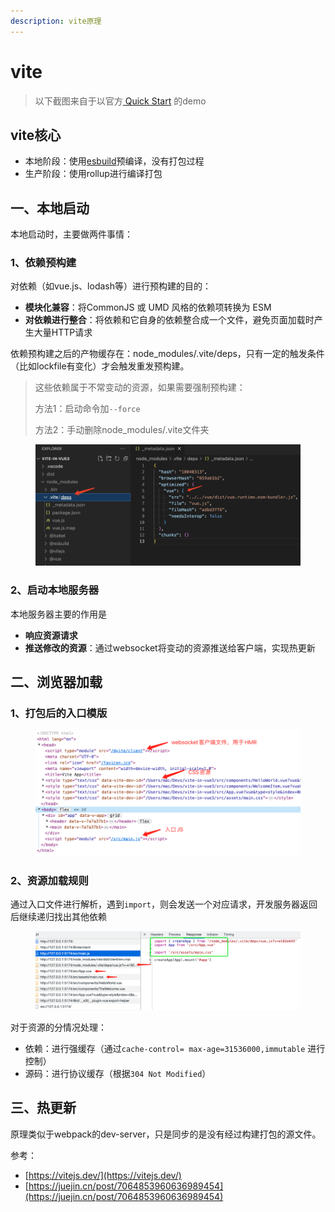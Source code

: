 ```yaml
---
description: vite原理
---
```


# vite

> 以下截图来自于以官方[ Quick Start](https://vuejs.org/guide/quick-start.html#creating-a-vue-application) 的demo

## vite核心

* 本地阶段：使用[esbuild](https://esbuild.github.io/)预编译，没有打包过程
* 生产阶段：使用rollup进行编译打包

## 一、本地启动

本地启动时，主要做两件事情：

### 1、依赖预构建

对依赖（如vue.js、lodash等）进行预构建的目的：

* **模块化兼容**：将CommonJS 或 UMD 风格的依赖项转换为 ESM
* **对依赖进行整合**：将依赖和它自身的依赖整合成一个文件，避免页面加载时产生大量HTTP请求

依赖预构建之后的产物缓存在：node\_modules/.vite/deps，只有一定的触发条件（比如lockfile有变化）才会触发重发预构建。

> 这些依赖属于不常变动的资源，如果需要强制预构建：
>
> 方法1：启动命令加`--force`
>
> 方法2：手动删除node\_modules/.vite文件夹

<figure><img src="../.gitbook/assets/image (13).png" alt=""><figcaption></figcaption></figure>

### 2、启动本地服务器

本地服务器主要的作用是

* **响应资源请求**
* **推送修改的资源**：通过websocket将变动的资源推送给客户端，实现热更新

## 二、浏览器加载

### 1、打包后的入口模版

<figure><img src="../.gitbook/assets/image (15).png" alt=""><figcaption></figcaption></figure>

### 2、资源加载规则

通过入口文件进行解析，遇到`import`，则会发送一个对应请求，开发服务器返回后继续递归找出其他依赖

<figure><img src="../.gitbook/assets/image (2).png" alt=""><figcaption></figcaption></figure>

对于资源的分情况处理：

* 依赖：进行强缓存（通过`cache-control= max-age=31536000,immutable` 进行控制）
* 源码：进行协议缓存（根据`304 Not Modified`）

## 三、热更新

原理类似于webpack的dev-server，只是同步的是没有经过构建打包的源文件。



参考：

* [https://vitejs.dev/](https://vitejs.dev/)
* [https://juejin.cn/post/7064853960636989454](https://juejin.cn/post/7064853960636989454)

